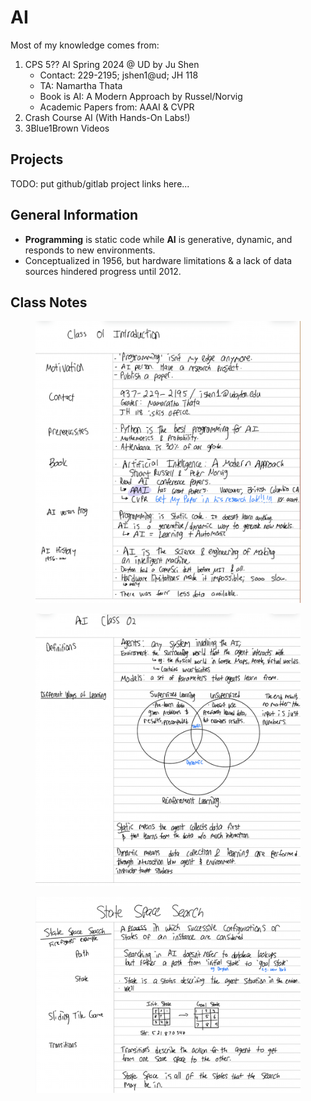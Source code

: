 # AI

Most of my knowledge comes from:

1. CPS 5?? AI Spring 2024 @ UD by Ju Shen
   * Contact: 229-2195; jshen1@ud; JH 118
   * TA: Namartha Thata
   * Book is AI: A Modern Approach by Russel/Norvig
   * Academic Papers from: AAAI & CVPR
2. Crash Course AI (With Hands-On Labs!)
3. 3Blue1Brown Videos

## Projects

TODO: put github/gitlab project links here...

## General Information

* **Programming** is static code while **AI** is generative, dynamic, and responds to new environments.
* Conceptualized in 1956, but hardware limitations & a lack of data sources hindered progress until 2012.

## Class Notes

<figure><img src="../../.gitbook/assets/image (1).png" alt=""><figcaption></figcaption></figure>

<figure><img src="../../.gitbook/assets/image.png" alt=""><figcaption></figcaption></figure>

<figure><img src="../../.gitbook/assets/image (2).png" alt=""><figcaption></figcaption></figure>


